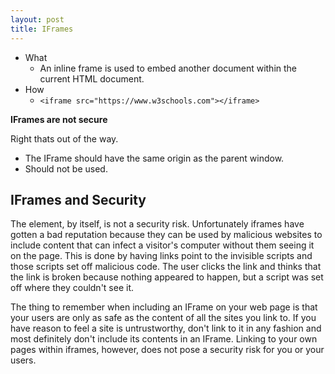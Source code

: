 ```yaml
---
layout: post
title: IFrames
---
```


* What
  * An inline frame is used to embed another document within the current HTML document.
* How
  * ``` <iframe src="https://www.w3schools.com"></iframe> ```

__IFrames are not secure__

Right thats out of the way.

* The IFrame should have the same origin as the parent window.
* Should not be used.

## IFrames and Security

The element, by itself, is not a security risk. Unfortunately iframes have gotten a bad reputation because they can be used by malicious websites to include content that can infect a visitor's computer without them seeing it on the page. This is done by having links point to the invisible scripts and those scripts set off malicious code. The user clicks the link and thinks that the link is broken because nothing appeared to happen, but a script was set off where they couldn't see it.

The thing to remember when including an IFrame on your web page is that your users are only as safe as the content of all the sites you link to. If you have reason to feel a site is untrustworthy, don't link to it in any fashion and most definitely don't include its contents in an IFrame. Linking to your own pages within iframes, however, does not pose a security risk for you or your users.


